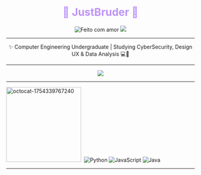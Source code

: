 
<h1 align="center" style="color:#bd93f9;">👾 JustBruder 👾</h1>
<p align="center">
<img src="https://img.shields.io/badge/feito com-amor-ff69b4?style=for-the-badge" alt="Feito com amor"/>
<img src="https://img.shields.io/badge/status-em desenvolvimento-8a2be2?style=for-the-badge"/>
</p>

---

<p align="center">
✨ Computer Engineering Undergraduate | Studying CyberSecurity, Design UX & Data Analysis 💻🌙 <eng>
</p>

---

<p align="center">
  <img src="https://github-readme-stats.vercel.app/api?username=JustBruder&show_icons=true&theme=radical" />
  <br/>

---

<img width="200" height="200" alt="octocat-1754339767240" src="https://github.com/user-attachments/assets/b1f14629-f9d5-4c59-b082-b8b46f36aab1" /> 
![Python](https://img.shields.io/badge/Python-%2314354C.svg?style=for-the-badge&logo=python&logoColor=white)
![JavaScript](https://img.shields.io/badge/JavaScript-%23323330.svg?style=for-the-badge&logo=javascript&logoColor=%23F7DF1E)
![Java](https://img.shields.io/badge/Java-%23ED8B00.svg?style=for-the-badge&logo=java&logoColor=white)

---
